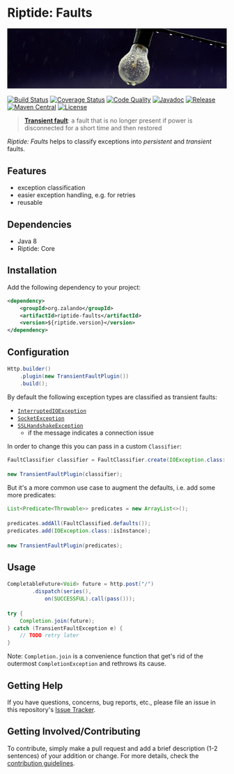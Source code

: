 # Riptide: Faults

[![Light bulb](../docs/bulb.jpg)](https://pixabay.com/en/electric-light-bulb-wire-rain-2616487/)

[![Build Status](https://img.shields.io/travis/zalando/riptide.svg)](https://travis-ci.org/zalando/riptide)
[![Coverage Status](https://img.shields.io/coveralls/zalando/riptide.svg)](https://coveralls.io/r/zalando/riptide)
[![Code Quality](https://img.shields.io/codacy/grade/1fbe3d16ca544c0c8589692632d114de/master.svg)](https://www.codacy.com/app/whiskeysierra/riptide)
[![Javadoc](https://www.javadoc.io/badge/org.zalando/riptide-faults.svg)](http://www.javadoc.io/doc/org.zalando/riptide-faults)
[![Release](https://img.shields.io/github/release/zalando/riptide.svg)](https://github.com/zalando/riptide/releases)
[![Maven Central](https://img.shields.io/maven-central/v/org.zalando/riptide-faults.svg)](https://maven-badges.herokuapp.com/maven-central/org.zalando/riptide-faults)
[![License](https://img.shields.io/badge/license-MIT-blue.svg)](https://raw.githubusercontent.com/zalando/riptide/master/LICENSE)

> **[Transient fault](https://en.wikipedia.org/wiki/Fault_(power_engineering)#Transient_fault)**: a fault that is no longer present if power is disconnected for a short time and then restored

*Riptide: Faults* helps to classify exceptions into *persistent* and *transient* faults.

## Features

- exception classification
- easier exception handling, e.g. for retries
- reusable

## Dependencies

- Java 8
- Riptide: Core

## Installation

Add the following dependency to your project:

```xml
<dependency>
    <groupId>org.zalando</groupId>
    <artifactId>riptide-faults</artifactId>
    <version>${riptide.version}</version>
</dependency>
```

## Configuration

```java
Http.builder()
    .plugin(new TransientFaultPlugin())
    .build();
```

By default the following exception types are classified as transient faults:

- [`InterruptedIOException`](https://docs.oracle.com/javase/8/docs/api/java/io/InterruptedIOException.html)
- [`SocketException`](https://docs.oracle.com/javase/8/docs/api/java/net/SocketException.html)
- [`SSLHandshakeException`](https://docs.oracle.com/javase/8/docs/api/javax/net/ssl/SSLHandshakeException.html)
  - if the message indicates a connection issue

In order to change this you can pass in a custom `Classifier`:

```java
FaultClassifier classifier = FaultClassifier.create(IOException.class::isInstance);

new TransientFaultPlugin(classifier);
```

But it's a more common use case to augment the defaults, i.e. add some more predicates:

```java
List<Predicate<Throwable>> predicates = new ArrayList<>();

predicates.addAll(FaultClassified.defaults());
predicates.add(IOException.class::isInstance);

new TransientFaultPlugin(predicates);
```

## Usage

```java
CompletableFuture<Void> future = http.post("/")
        .dispatch(series(),
            on(SUCCESSFUL).call(pass()));
    
try {
    Completion.join(future);
} catch (TransientFaultException e) {
    // TODO retry later
}
```

Note: `Completion.join` is a convenience function that get's rid of the outermost `CompletionException` and rethrows
its cause.

## Getting Help

If you have questions, concerns, bug reports, etc., please file an issue in this repository's [Issue Tracker](../../../../issues).

## Getting Involved/Contributing

To contribute, simply make a pull request and add a brief description (1-2 sentences) of your addition or change. For
more details, check the [contribution guidelines](../CONTRIBUTING.md).
